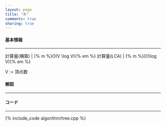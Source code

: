 ```yaml
---
layout: page
title: "木"
comments: true
sharing: true
---
```


#### 基本情報
  
***

計算量(構築) | {% m %}O(V \log V){% em %}
計算量(LCA) | {% m %}O(\log V){% em %}
  
V := 頂点数

#### 解説

***

#### コード

***

{% include_code algorithm/tree.cpp %}
